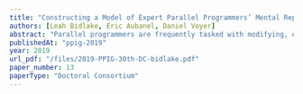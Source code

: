 ```yaml
---
title: "Constructing a Model of Expert Parallel Programmers’ Mental Representations Formed During Parallel Program Comprehension"
authors: [Leah Bidlake, Eric Aubanel, Daniel Voyer]
abstract: "Parallel programmers are frequently tasked with modifying, enhancing, and extending parallel applications. To perform these tasks and maintain correctness, parallel programmers must understand existing code by forming mental representations. The comprehension of parallel code requires programmers to mentally execute multiple timelines that are occurring in parallel at the machine level. The goal of the proposed research is to develop a model for parallel program comprehension. The study will investigate the mental representations formed by expert parallel programmers during the comprehension of parallel programs. The task used to stimulate the comprehension process will be verifying the correctness of parallel programs by determining the presence of data races. Eye tracking data and questionnaires will be used to formulate a model."
publishedAt: "ppig-2019"
year: 2019
url_pdf: "/files/2019-PPIG-30th-DC-bidlake.pdf"
paper_number: 13
paperType: "Doctoral Consortium"
---
```

